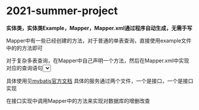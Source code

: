 # 2021-summer-project

**实体类，实体类Example，Mapper，Mapper.xml通过程序自动生成，无需手写**  

Mapper中有一些已经创建的方法，对于普通的单表查询，直接使用example文件中的的方法即可  

对于复杂多表查询，在Mapper中自己声明一个方法，然后在Mapper.xml中实现对应的查询语句<select>，如果查询返回的属性涉及多表，那么使用标签中的resultMap属性来设置
  
具体使用见[mybatis官方文档](https://mybatis.org/mybatis-3/zh/sqlmap-xml.html)
具体的服务通过两个文件，一个是接口，一个是接口实现  

在接口实现中调用Mapper中的方法来实现对数据库的增删改查  

